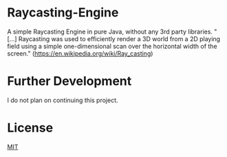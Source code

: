 # Raycasting-Engine
A simple Raycasting Engine in pure Java, without any 3rd party libraries. "[...] Raycasting was used to efficiently render a 3D world from a 2D playing field using a simple one-dimensional scan over the horizontal width of the screen." (https://en.wikipedia.org/wiki/Ray_casting)

# Further Development
I do not plan on continuing this project.

# License
[MIT](https://choosealicense.com/licenses/mit/)
